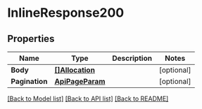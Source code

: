 # InlineResponse200

## Properties

Name | Type | Description | Notes
------------ | ------------- | ------------- | -------------
**Body** | [**[]Allocation**](Allocation.md) |  | [optional] 
**Pagination** | [**ApiPageParam**](APIPageParam.md) |  | [optional] 

[[Back to Model list]](../README.md#documentation-for-models) [[Back to API list]](../README.md#documentation-for-api-endpoints) [[Back to README]](../README.md)


